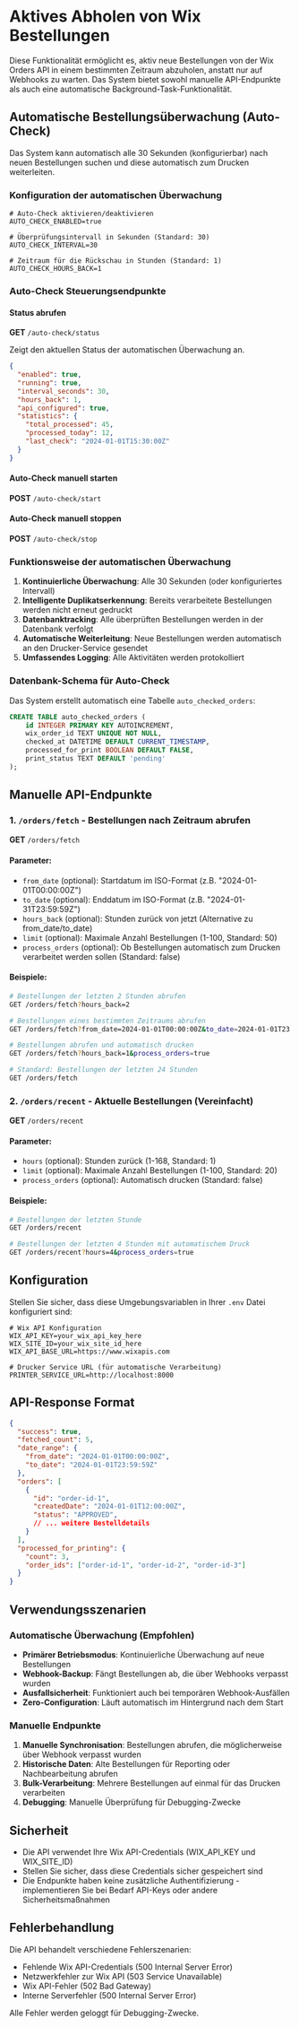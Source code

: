 # Aktives Abholen von Wix Bestellungen

Diese Funktionalität ermöglicht es, aktiv neue Bestellungen von der Wix Orders API in einem bestimmten Zeitraum abzuholen, anstatt nur auf Webhooks zu warten. Das System bietet sowohl manuelle API-Endpunkte als auch eine automatische Background-Task-Funktionalität.

## Automatische Bestellungsüberwachung (Auto-Check)

Das System kann automatisch alle 30 Sekunden (konfigurierbar) nach neuen Bestellungen suchen und diese automatisch zum Drucken weiterleiten.

### Konfiguration der automatischen Überwachung

```env
# Auto-Check aktivieren/deaktivieren
AUTO_CHECK_ENABLED=true

# Überprüfungsintervall in Sekunden (Standard: 30)
AUTO_CHECK_INTERVAL=30

# Zeitraum für die Rückschau in Stunden (Standard: 1)
AUTO_CHECK_HOURS_BACK=1
```

### Auto-Check Steuerungsendpunkte

#### Status abrufen
**GET** `/auto-check/status`

Zeigt den aktuellen Status der automatischen Überwachung an.

```json
{
  "enabled": true,
  "running": true,
  "interval_seconds": 30,
  "hours_back": 1,
  "api_configured": true,
  "statistics": {
    "total_processed": 45,
    "processed_today": 12,
    "last_check": "2024-01-01T15:30:00Z"
  }
}
```

#### Auto-Check manuell starten
**POST** `/auto-check/start`

#### Auto-Check manuell stoppen
**POST** `/auto-check/stop`

### Funktionsweise der automatischen Überwachung

1. **Kontinuierliche Überwachung**: Alle 30 Sekunden (oder konfiguriertes Intervall)
2. **Intelligente Duplikatserkennung**: Bereits verarbeitete Bestellungen werden nicht erneut gedruckt
3. **Datenbanktracking**: Alle überprüften Bestellungen werden in der Datenbank verfolgt
4. **Automatische Weiterleitung**: Neue Bestellungen werden automatisch an den Drucker-Service gesendet
5. **Umfassendes Logging**: Alle Aktivitäten werden protokolliert

### Datenbank-Schema für Auto-Check

Das System erstellt automatisch eine Tabelle `auto_checked_orders`:

```sql
CREATE TABLE auto_checked_orders (
    id INTEGER PRIMARY KEY AUTOINCREMENT,
    wix_order_id TEXT UNIQUE NOT NULL,
    checked_at DATETIME DEFAULT CURRENT_TIMESTAMP,
    processed_for_print BOOLEAN DEFAULT FALSE,
    print_status TEXT DEFAULT 'pending'
);
```

## Manuelle API-Endpunkte

### 1. `/orders/fetch` - Bestellungen nach Zeitraum abrufen

**GET** `/orders/fetch`

#### Parameter:
- `from_date` (optional): Startdatum im ISO-Format (z.B. "2024-01-01T00:00:00Z")
- `to_date` (optional): Enddatum im ISO-Format (z.B. "2024-01-31T23:59:59Z")
- `hours_back` (optional): Stunden zurück von jetzt (Alternative zu from_date/to_date)
- `limit` (optional): Maximale Anzahl Bestellungen (1-100, Standard: 50)
- `process_orders` (optional): Ob Bestellungen automatisch zum Drucken verarbeitet werden sollen (Standard: false)

#### Beispiele:

```bash
# Bestellungen der letzten 2 Stunden abrufen
GET /orders/fetch?hours_back=2

# Bestellungen eines bestimmten Zeitraums abrufen
GET /orders/fetch?from_date=2024-01-01T00:00:00Z&to_date=2024-01-01T23:59:59Z

# Bestellungen abrufen und automatisch drucken
GET /orders/fetch?hours_back=1&process_orders=true

# Standard: Bestellungen der letzten 24 Stunden
GET /orders/fetch
```

### 2. `/orders/recent` - Aktuelle Bestellungen (Vereinfacht)

**GET** `/orders/recent`

#### Parameter:
- `hours` (optional): Stunden zurück (1-168, Standard: 1)
- `limit` (optional): Maximale Anzahl Bestellungen (1-100, Standard: 20)
- `process_orders` (optional): Automatisch drucken (Standard: false)

#### Beispiele:

```bash
# Bestellungen der letzten Stunde
GET /orders/recent

# Bestellungen der letzten 4 Stunden mit automatischem Druck
GET /orders/recent?hours=4&process_orders=true
```

## Konfiguration

Stellen Sie sicher, dass diese Umgebungsvariablen in Ihrer `.env` Datei konfiguriert sind:

```env
# Wix API Konfiguration
WIX_API_KEY=your_wix_api_key_here
WIX_SITE_ID=your_wix_site_id_here
WIX_API_BASE_URL=https://www.wixapis.com

# Drucker Service URL (für automatische Verarbeitung)
PRINTER_SERVICE_URL=http://localhost:8000
```

## API-Response Format

```json
{
  "success": true,
  "fetched_count": 5,
  "date_range": {
    "from_date": "2024-01-01T00:00:00Z",
    "to_date": "2024-01-01T23:59:59Z"
  },
  "orders": [
    {
      "id": "order-id-1",
      "createdDate": "2024-01-01T12:00:00Z",
      "status": "APPROVED",
      // ... weitere Bestelldetails
    }
  ],
  "processed_for_printing": {
    "count": 3,
    "order_ids": ["order-id-1", "order-id-2", "order-id-3"]
  }
}
```

## Verwendungsszenarien

### Automatische Überwachung (Empfohlen)
- **Primärer Betriebsmodus**: Kontinuierliche Überwachung auf neue Bestellungen
- **Webhook-Backup**: Fängt Bestellungen ab, die über Webhooks verpasst wurden
- **Ausfallsicherheit**: Funktioniert auch bei temporären Webhook-Ausfällen
- **Zero-Configuration**: Läuft automatisch im Hintergrund nach dem Start

### Manuelle Endpunkte
1. **Manuelle Synchronisation**: Bestellungen abrufen, die möglicherweise über Webhook verpasst wurden
2. **Historische Daten**: Alte Bestellungen für Reporting oder Nachbearbeitung abrufen
3. **Bulk-Verarbeitung**: Mehrere Bestellungen auf einmal für das Drucken verarbeiten
4. **Debugging**: Manuelle Überprüfung für Debugging-Zwecke

## Sicherheit

- Die API verwendet Ihre Wix API-Credentials (WIX_API_KEY und WIX_SITE_ID)
- Stellen Sie sicher, dass diese Credentials sicher gespeichert sind
- Die Endpunkte haben keine zusätzliche Authentifizierung - implementieren Sie bei Bedarf API-Keys oder andere Sicherheitsmaßnahmen

## Fehlerbehandlung

Die API behandelt verschiedene Fehlerszenarien:
- Fehlende Wix API-Credentials (500 Internal Server Error)
- Netzwerkfehler zur Wix API (503 Service Unavailable)
- Wix API-Fehler (502 Bad Gateway)
- Interne Serverfehler (500 Internal Server Error)

Alle Fehler werden geloggt für Debugging-Zwecke.